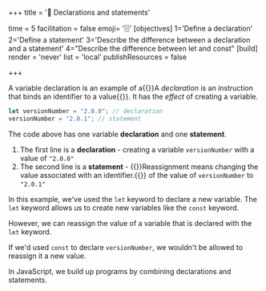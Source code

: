 +++
title = '💬 Declarations and statements'

time = 5
facilitation = false
emoji= '🗄️'
[objectives]
    1='Define a declaration'
    2='Define a statement'
    3='Describe the difference between a declaration and a statement'
    4="Describe the difference between let and const"
[build]
  render = 'never'
  list = 'local'
  publishResources = false

+++

A variable declaration is an example of a{{<tooltip title="declaration" type="definition">}}A _declaration_ is an instruction that binds an identifier to a value{{</tooltip>}}.
It has the _effect_ of creating a variable.

```js
let versionNumber = "2.0.0"; // declaration
versionNumber = "2.0.1"; // statement
```

The code above has one variable **declaration** and one **statement**.

1. The first line is a **declaration** - creating a variable `versionNumber` with a value of `"2.0.0"`
1. The second line is a **statement** - {{<tooltip title="reassignment">}}Reassignment means changing the value associated with an identifier.{{</tooltip>}} of the value of `versionNumber` to `"2.0.1"`

In this example, we've used the `let` keyword to declare a new variable.
The `let` keyword allows us to create new variables like the `const` keyword.

However, we can reassign the value of a variable that is declared with the `let` keyword.

If we'd used `const` to declare `versionNumber`, we wouldn't be allowed to reassign it a new value.

In JavaScript, we build up programs by combining declarations and statements.
